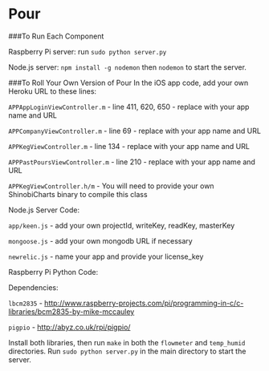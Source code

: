 Pour
==============

###To Run Each Component

Raspberry Pi server: run ```sudo python server.py```

Node.js server: `npm install -g nodemon` then `nodemon` to start the server.

###To Roll Your Own Version of Pour
In the iOS app code, add your own Heroku URL to these lines:

```APPAppLoginViewController.m``` - line 411, 620, 650 - replace with your app name and URL

```APPCompanyViewController.m``` - line 69 - replace with your app name and URL

```APPKegViewController.m``` - line 134 - replace with your app name and URL

```APPPastPoursViewController.m``` - line 210 - replace with your app name and URL

```APPKegViewController.h/m``` - You will need to provide your own ShinobiCharts binary to compile this class

Node.js Server Code:

```app/keen.js``` - add your own projectId, writeKey, readKey, masterKey

```mongoose.js``` - add your own mongodb URL if necessary

```newrelic.js``` - name your app and provide your license_key

Raspberry Pi Python Code:

Dependencies:

```lbcm2835``` - http://www.raspberry-projects.com/pi/programming-in-c/c-libraries/bcm2835-by-mike-mccauley

```pigpio``` - http://abyz.co.uk/rpi/pigpio/

Install both libraries, then run ```make``` in both the ```flowmeter``` and ```temp_humid``` directories.  Run ```sudo python server.py``` in the main directory to start the server.

